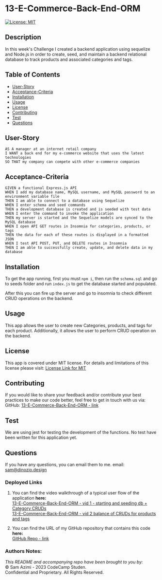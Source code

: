 # 13-E-Commerce-Back-End-ORM

[![License: MIT](https://img.shields.io/badge/License-MIT-lightblue.svg)](https://opensource.org/licenses/MIT)

## Description
In this week's Challenge I created a backend application using sequelize and Node.js in order to 
create, seed, and maintain a backend relational database to track products and associated categories and tags.

## Table of Contents
- [User-Story](#user-story)
- [Acceptance-Criteria](#acceptance-criteria)
- [Installation](#installation)
- [Usage](#usage)
- [License](#license)
- [Contributing](#contributing)
- [Test](#test)
- [Questions](#questions)

## User-Story

```
AS A manager at an internet retail company
I WANT a back end for my e-commerce website that uses the latest technologies
SO THAT my company can compete with other e-commerce companies
```


## Acceptance-Criteria

```
GIVEN a functional Express.js API
WHEN I add my database name, MySQL username, and MySQL password to an environment variable file
THEN I am able to connect to a database using Sequelize
WHEN I enter schema and seed commands
THEN a development database is created and is seeded with test data
WHEN I enter the command to invoke the application
THEN my server is started and the Sequelize models are synced to the MySQL database
WHEN I open API GET routes in Insomnia for categories, products, or tags
THEN the data for each of these routes is displayed in a formatted JSON
WHEN I test API POST, PUT, and DELETE routes in Insomnia
THEN I am able to successfully create, update, and delete data in my database
```

## Installation
To get the app running, first you must `npm i`, then run the `schema.sql` and go to seeds folder and run `index.js` to get the database started and populated.

After this you can fire up the server and go to insomnia to check different CRUD operations on the backend.


## Usage
This app allows the user to create new Categories, products, and tags for each product. Additionally, it allows the user to 
perform CRUD operation on the backend.

## License
This app is covered under MIT license. For details and limitations of this license please visit:
[License Link for MIT](https://opensource.org/licenses/MIT)


## Contributing
If you would like to share your feedback and/or contribute your best practices to make our code better, feel free to get in touch with us via:
  GitHub: [13-E-Commerce-Back-End-ORM - link](https://github.com/dinozio-design/13-E-Commerce-Back-End-ORM)<br>

## Test
We are using jest for testing the development of the functions. No test have been written for this application yet.
<br>

## Questions
If you have any questions, you can email them to me.
  email: <sam@dinozio.design><br>

### Deployed Links

1. You can find the video walkthrough of a typical user flow of the application **here:** <br>
[13-E-Commerce-Back-End-ORM - vid 1 -  starting and seeding db + Category CRUDs](https://drive.google.com/file/d/1e2YqTp9xwSMpd87m7aM-Vn1WWebHmbXy/view)<br>
[13-E-Commerce-Back-End-ORM - vid 2 balance of CRUDs for products and tags](https://drive.google.com/file/d/1sNlSMLtALR2E1cHLw3cr7YZUAiKvK0Jh/view)<br>


2. You can find the URL of my GitHub repository that contains this code **here:** <br>[GitHub Repo - link](https://github.com/dinozio-design/13-E-Commerce-Back-End-ORM)

### Authors Notes: 
  _This README and accompanying repo have been brought to you by:_<br>© Sam Azimi - 2023 CodeCamp Studen.<br>Confidential and Proprietary. All Rights Reserved.
